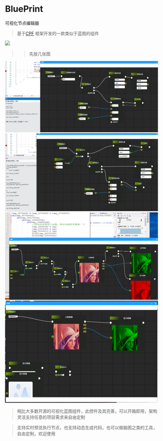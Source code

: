 # BluePrint
可视化节点编辑器

> 基于[CPF](http://cpf.cskin.net/) 框架开发的一款类似于蓝图的组件 

![](dministrator\source\repos\CPF蓝图\蓝图重制版\image\df019cda2763dfaa3b108caac3fa4951.gif)

>> 先放几张图

![](image/微信图片_20211118175208.png)
![](image/微信图片_20211118175224.png)
![](image/微信图片_20211118175236.png)
![](image/微信图片_20211118175242.png)

> 相比大多数开源的可视化蓝图组件，此控件及其完善，可以开箱即用，架构灵活支持任意的项目需求来自由定制

> 支持实时预览执行节点，也支持动态生成代码，也可以做脑图之类的工具，自由定制，欢迎使用

